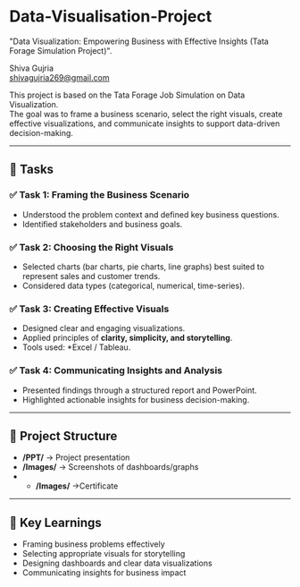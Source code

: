 # Data-Visualisation-Project
"Data Visualization: Empowering Business with Effective Insights (Tata Forage Simulation Project)".

Shiva Gujria  
shivagujria269@gmail.com  

This project is based on the Tata Forage Job Simulation on Data Visualization.  
The goal was to frame a business scenario, select the right visuals, create effective visualizations, and communicate insights to support data-driven decision-making.  

---
## 📌 Tasks

### ✅ Task 1: Framing the Business Scenario  
- Understood the problem context and defined key business questions.  
- Identified stakeholders and business goals.  

### ✅ Task 2: Choosing the Right Visuals  
- Selected charts (bar charts, pie charts, line graphs) best suited to represent sales and customer trends.  
- Considered data types (categorical, numerical, time-series).  

### ✅ Task 3: Creating Effective Visuals  
- Designed clear and engaging visualizations.  
- Applied principles of **clarity, simplicity, and storytelling**.  
- Tools used: *Excel / Tableau.
  
### ✅ Task 4: Communicating Insights and Analysis  
- Presented findings through a structured report and PowerPoint.  
- Highlighted actionable insights for business decision-making.  
---

## 📂 Project Structure
- **/PPT/** → Project presentation   
- **/Images/** → Screenshots of dashboards/graphs
- - **/Images/** →Certificate

---

## 🚀 Key Learnings
- Framing business problems effectively  
- Selecting appropriate visuals for storytelling  
- Designing dashboards and clear data visualizations  
- Communicating insights for business impact  
